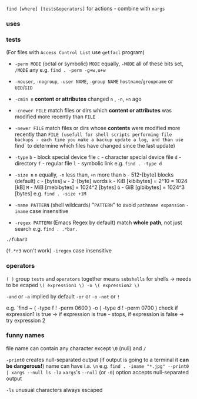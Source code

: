 `find [where] [tests&operators]`
for actions - combine with `xargs`

### uses
### tests
(For files with `Access Control List` use `getfacl` program)

- `-perm MODE` (octal or symbolic)
`MODE` equally, `-MODE` all of these bits set, `/MODE` any
e.g. `find . -perm -g+w,u+w`

- `-nouser`, `-nogroup`, `-user NAME`, `-group NAME`
 `hostname`/`groupname` or `UID`/`GID`

- `-cmin n`
**content or attributes** changed `n` , `-n`, `+n` ago

- `-cnewer FILE`
match files or dirs which **content or attributes** was modified more recently than `FILE`

- `-newer FILE`
match files or dirs whose **contents** were modified more recently than `FILE
(usefull for shell scripts performing file backups - each time you make a backup update a log, and than use `find` to determine which files have changed since the last update)

- `-type`
`b` - block special device file
`c` - character special device file
`d` - directory
`f` - regular file
`l` - symbolic link
e.g. `find . -type d`

- `-size n`
 `n`  equally, `-n` less than, `+n` more than
`b` - 512-[byte] blocks (default)
`c` - [bytes]
`w` - 2-[byte] words
`k` - KiB [kibibytes] = 2^10 = 1024 [kB]
`M` - MiB [mebibytes] = 1024^2 [bytes]
`G` - GiB [gibibytes] = 1024^3 [bytes]
e.g. `find . -size +1M`

- `-name PATTERN` (shell wildcards)
"`PATTERN`" to avoid `pathname expansion`
`-iname` case insensitive

- `-regex PATTERN` (Emacs Regex by default)
  match **whole path**, not just search
  e.g. `find . .*bar.`
```
./fubar3
```
(`f.*r3` won't work)
`-iregex` case insensitive

### operators
`( )` group `tests` and `operators` together
means `subshells` for shells -> needs to be ecaped
`\( expression1 \) -o \( expression2 \)`


`-and` or `-a` implied by default
`-or` or `-o`
`-not` or `!`

e.g.
`find ~ \( -type f ! -perm 0600 \) -o \( -type d ! -perm 0700 \)
check if expression1 is true -> if expression is true - stops, if expression is false -> try expression 2

### funny names
file name can contain any character except `\0` (null) and `/`

`-print0` creates null-separated output
(if output is going to a terminal it **can be dangerous!**)
name can have i.a. `\n`
e.g.
`find . -iname "*.jpg" --print0 | xargs --null ls -la`
`xargs`'s `--null` (or `-0`) option accepts null-separated output

`-ls` unusual characters always escaped